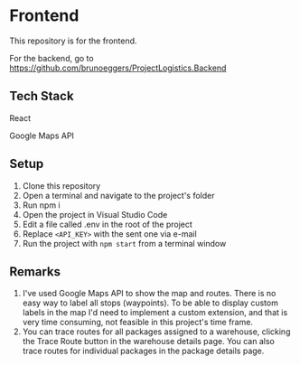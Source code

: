 # Frontend

This repository is for the frontend.

For the backend, go to <https://github.com/brunoeggers/ProjectLogistics.Backend>

## Tech Stack

React

Google Maps API

## Setup

1. Clone this repository
2. Open a terminal and navigate to the project's folder
3. Run npm i
4. Open the project in Visual Studio Code
5. Edit a file called .env in the root of the project
6. Replace `<API_KEY>` with the sent one via e-mail
7. Run the project with `npm start` from a terminal window

## Remarks

1. I've used Google Maps API to show the map and routes. There is no easy way to label all stops (waypoints). To be able to display custom labels in the map I'd need to implement a custom extension, and that is very time consuming, not feasible in this project's time frame.
2. You can trace routes for all packages assigned to a warehouse, clicking the Trace Route button in the warehouse details page. You can also trace routes for individual packages in the package details page.
